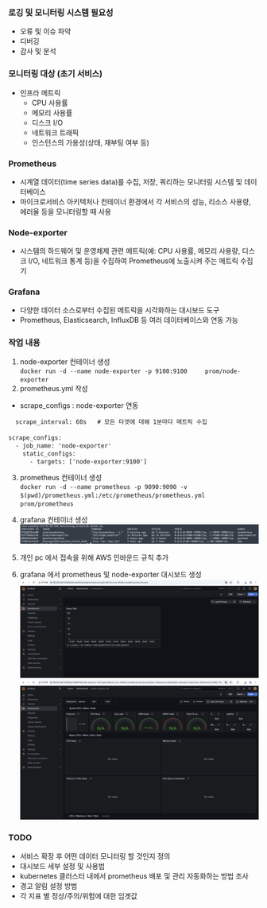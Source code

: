 ### 로깅 및 모니터링 시스템 필요성
- 오류 및 이슈 파악
- 디버깅
- 감사 및 분석

### 모니터링 대상 (초기 서비스)
- 인프라 메트릭 
  - CPU 사용률
  - 메모리 사용률
  - 디스크 I/O
  - 네트워크 트래픽
  - 인스턴스의 가용성(상태, 재부팅 여부 등)

### Prometheus
- 시계열 데이터(time series data)를 수집, 저장, 쿼리하는 모니터링 시스템 및 데이터베이스
- 마이크로서비스 아키텍처나 컨테이너 환경에서 각 서비스의 성능, 리소스 사용량, 에러율 등을 모니터링할 때 사용

### Node-exporter
- 시스템의 하드웨어 및 운영체제 관련 메트릭(예: CPU 사용률, 메모리 사용량, 디스크 I/O, 네트워크 통계 등)을 수집하여 Prometheus에 노출시켜 주는 메트릭 수집기

### Grafana
- 다양한 데이터 소스로부터 수집된 메트릭을 시각화하는 대시보드 도구
- Prometheus, Elasticsearch, InfluxDB 등 여러 데이터베이스와 연동 가능
  
### 작업 내용

1. node-exporter 컨테이너 생성<br>
`docker run -d --name node-exporter -p 9100:9100     prom/node-exporter`
2. prometheus.yml 작성<br>
- scrape_configs : node-exporter 연동<br>
```global:
  scrape_interval: 60s   # 모든 타겟에 대해 1분마다 메트릭 수집

scrape_configs:
  - job_name: 'node-exporter'
    static_configs:
      - targets: ['node-exporter:9100']
```
3. prometheus 컨테이너 생성<br>
`docker run -d --name prometheus -p 9090:9090 -v $(pwd)/prometheus.yml:/etc/prometheus/prometheus.yml prom/prometheus`

4. grafana 컨테이너 생성
  ![docker](../9_images/yunjin_monitoring_docker.jpg)

5. 개인 pc 에서 접속을 위해 AWS 인바운드 규칙 추가
6. grafana 에서 prometheus 및 node-exporter 대시보드 생성
  ![dashboard_image](../9_images/yunjin_grafana_prometheus.jpg)
![dashboard_image2](../9_images/yunjin_node_exporter_dashboard.jpg)

### TODO 
- 서비스 확장 후 어떤 데이터 모니터링 할 것인지 정의
- 대시보드 세부 설정 및 사용법
- kubernetes 클러스터 내에서 prometheus 배포 및 관리 자동화하는 방법 조사
- 경고 알림 설정 방법 
- 각 지표 별 정상/주의/위험에 대한 임곗값
